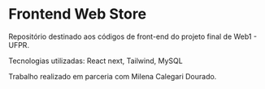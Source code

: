# Frontend Web Store

Repositório destinado aos códigos de front-end do projeto final de Web1 - UFPR.

Tecnologias utilizadas: React next, Tailwind, MySQL


Trabalho realizado em parceria com Milena Calegari Dourado.
